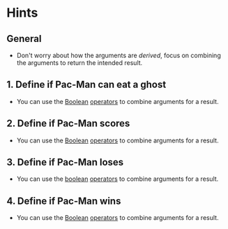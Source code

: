 # Hints

## General

- Don't worry about how the arguments are _derived_, focus on combining the arguments to return the intended result.

## 1. Define if Pac-Man can eat a ghost

- You can use the [Boolean][boolean] [operators][Boolean-operators] to combine arguments for a result.

## 2. Define if Pac-Man scores

- You can use the [Boolean][boolean] [operators][Boolean-operators] to combine arguments for a result.

## 3. Define if Pac-Man loses

- You can use the [boolean][Boolean] [operators][Boolean-operators] to combine arguments for a result.

## 4. Define if Pac-Man wins

- You can use the [Boolean][boolean] [operators][Boolean-operators] to combine arguments for a result.

[boolean]: https://docs.python.org/3/library/stdtypes.html#truth
[Boolean-operators]: https://docs.python.org/3/library/stdtypes.html#boolean-operations-and-or-not